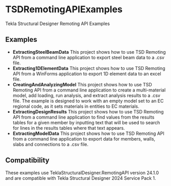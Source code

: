 # TSDRemotingAPIExamples
Tekla Structural Designer Remoting API Examples

## Examples

* **ExtractingSteelBeamData**
This project shows how to use TSD Remoting API from a command line application to export steel beam data to a .csv file.
* **Extracting1DElementData**
This project shows how to use TSD Remoting API from a WinForms application to export 1D element data to an excel file.
* **CreatingAndAnalyzingModel**
This project shows how to use TSD Remoting API from a command line application to create a multi-material model, add loading, run analysis, and extract analysis results to a .csv file.
The example is designed to work with an empty model set to an EC regional code, as it sets materials in entities to EC materials.
* **ExtractingDesignResults** 
This project shows how to use TSD Remoting API from a command line application to find values from the results tables for a given member by inputting text that will be used to search for lines in the results tables where that text appears.
* **ExtractingModelData** 
This project shows how to use TSD Remoting API from a command line application to export data for members, walls, slabs and connections to a .csv file.

## Compatibility

These examples use TeklaStructuralDesigner.RemotingAPI version 24.1.0 and are compatible with Tekla Structural Designer 2024 Service Pack 1.
